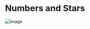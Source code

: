 <h1>Numbers and Stars</h1>

![image](https://github.com/user-attachments/assets/cfaba0c5-cce6-4742-a51a-aa2cdadda221)
